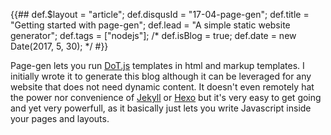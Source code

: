 {{##
    def.$layout = "article";
    def.disqusId = "17-04-page-gen";
    def.title = "Getting started with page-gen";
    def.lead = "A simple static website generator";
    def.tags = ["nodejs"];
    /*
    def.isBlog = true;
    def.date = new Date(2017, 5, 30);
    */
#}}

Page-gen lets you run [DoT.js](http://olado.github.io/doT/index.html) templates in html and markup templates. I initially wrote it to generate this blog although it can be leveraged for any website that does not need dynamic content. It doesn't even remotely hat the power nor convenience of [Jekyll](http://jekyllrb.com) or [Hexo](http://hexo.io) but it's very easy to get going and yet very powerfull, as it basically just lets you write Javascript inside your pages and layouts. 